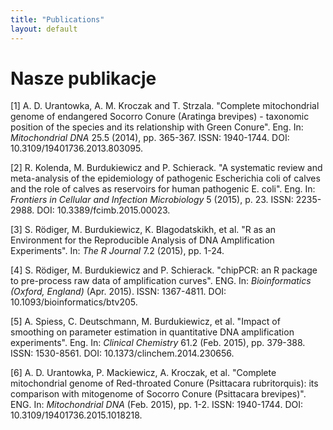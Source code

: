 ```yaml
---
title: "Publications"
layout: default
---
```


# Nasze publikacje

[1] A. D. Urantowka, A. M. Kroczak and T. Strzala. "Complete
mitochondrial genome of endangered Socorro Conure (Aratinga
brevipes) - taxonomic position of the species and its relationship
with Green Conure". Eng. In: _Mitochondrial DNA_ 25.5 (2014), pp.
365-367. ISSN: 1940-1744. DOI: 10.3109/19401736.2013.803095.

[2] R. Kolenda, M. Burdukiewicz and P. Schierack. "A systematic
review and meta-analysis of the epidemiology of pathogenic
Escherichia coli of calves and the role of calves as reservoirs
for human pathogenic E. coli". Eng. In: _Frontiers in Cellular and
Infection Microbiology_ 5 (2015), p. 23. ISSN: 2235-2988. DOI:
10.3389/fcimb.2015.00023.

[3] S. Rödiger, M. Burdukiewicz, K. Blagodatskikh, et al. "R as an
Environment for the Reproducible Analysis of DNA Amplification
Experiments". In: _The R Journal_ 7.2 (2015), pp. 1-24.

[4] S. Rödiger, M. Burdukiewicz and P. Schierack. "chipPCR: an R
package to pre-process raw data of amplification curves". ENG. In:
_Bioinformatics (Oxford, England)_ (Apr. 2015). ISSN: 1367-4811.
DOI: 10.1093/bioinformatics/btv205.

[5] A. Spiess, C. Deutschmann, M. Burdukiewicz, et al. "Impact of
smoothing on parameter estimation in quantitative DNA
amplification experiments". Eng. In: _Clinical Chemistry_ 61.2
(Feb. 2015), pp. 379-388. ISSN: 1530-8561. DOI:
10.1373/clinchem.2014.230656.

[6] A. D. Urantowka, P. Mackiewicz, A. Kroczak, et al. "Complete
mitochondrial genome of Red-throated Conure (Psittacara
rubritorquis): its comparison with mitogenome of Socorro Conure
(Psittacara brevipes)". ENG. In: _Mitochondrial DNA_ (Feb. 2015),
pp. 1-2. ISSN: 1940-1744. DOI: 10.3109/19401736.2015.1018218.
